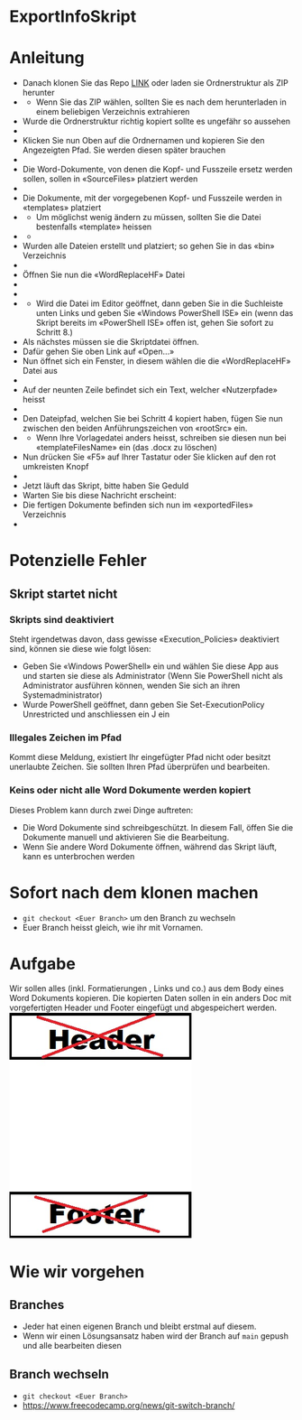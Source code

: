 # ExportInfoSkript

# Anleitung
- Danach klonen Sie das Repo [LINK](https://github.com/Egomann88/ExportInfoScript "LINK") oder laden sie Ordnerstruktur als ZIP herunter
- - Wenn Sie das ZIP wählen, sollten Sie es nach dem herunterladen in einem beliebigen Verzeichnis extrahieren
- Wurde die Ordnerstruktur richtig kopiert sollte es ungefähr so aussehen
- [](./assets/pic1.jpg)
- Klicken Sie nun Oben auf die Ordnernamen und kopieren Sie den Angezeigten Pfad. Sie werden diesen später brauchen
- [](./assets/pic2.jpg)
- Die Word-Dokumente, von denen die Kopf- und Fusszeile ersetz werden sollen, sollen in «SourceFiles» platziert werden
- [](./assets/pic3.jpg)
- Die Dokumente, mit der vorgegebenen Kopf- und Fusszeile werden in «templates» platziert
- - Um möglichst wenig ändern zu müssen, sollten Sie die Datei bestenfalls «template» heissen
- - [](./assets/pic4.jpg)
- Wurden alle Dateien erstellt und platziert; so gehen Sie in das «bin» Verzeichnis
- [](./assets/pic5.jpg)
- Öffnen Sie nun die «WordReplaceHF» Datei
- [](./assets/pic6.jpg)
- [](./assets/pic7.jpg)
- - Wird die Datei im Editor geöffnet, dann geben Sie in die Suchleiste unten Links und geben Sie «Windows PowerShell ISE» ein (wenn das Skript bereits im «PowerShell ISE» offen ist, gehen Sie sofort zu Schritt 8.)
- Als nächstes müssen sie die Skriptdatei öffnen.
- Dafür gehen Sie oben Link auf «Open…»
- Nun öffnet sich ein Fenster, in diesem wählen die die «WordReplaceHF» Datei aus
- [](./assets/pic8.jpg)
- Auf der neunten Zeile befindet sich ein Text, welcher «Nutzerpfade» heisst
- [](./assets/pic9.jpg)
-  Den Dateipfad, welchen Sie bei Schritt 4 kopiert haben, fügen Sie nun zwischen den beiden Anführungszeichen von «rootSrc» ein.
-  - Wenn Ihre Vorlagedatei anders heisst, schreiben sie diesen nun bei «templateFilesName» ein (das .docx zu löschen)
- Nun drücken Sie «F5» auf Ihrer Tastatur oder Sie klicken auf den rot umkreisten Knopf
- [](./assets/pic10.jpg)
- Jetzt läuft das Skript, bitte haben Sie Geduld
- Warten Sie bis diese Nachricht erscheint: [](./assets/pic11.jpg)
- Die fertigen Dokumente befinden sich nun im «exportedFiles» Verzeichnis
- [](./assets/pic12.jpg)
# Potenzielle Fehler
## Skript startet nicht
### Skripts sind deaktiviert
Steht irgendetwas davon, dass gewisse «Execution_Policies» deaktiviert sind, können sie diese wie folgt lösen:
- Geben Sie «Windows PowerShell» ein und wählen Sie diese App aus und starten sie diese als Administrator (Wenn Sie PowerShell nicht als Administrator ausführen können, wenden Sie sich an ihren Systemadministrator)
- Wurde PowerShell geöffnet, dann geben Sie Set-ExecutionPolicy Unrestricted und anschliessen ein J ein
[](./assets/pic13.jpg)

### Illegales Zeichen im Pfad
Kommt diese Meldung, existiert Ihr eingefügter Pfad nicht oder besitzt unerlaubte Zeichen.
Sie sollten Ihren Pfad überprüfen und bearbeiten.
[](./assets/pic14.jpg)


### Keins oder nicht alle Word Dokumente werden kopiert
Dieses Problem kann durch zwei Dinge auftreten:
- Die Word Dokumente sind schreibgeschützt. In diesem Fall, öffen Sie die Dokumente manuell und aktivieren Sie die Bearbeitung.
- Wenn Sie andere Word Dokumente öffnen, während das Skript läuft, kann es unterbrochen werden



# Sofort nach dem klonen machen
- `git checkout <Euer Branch>` um den Branch zu wechseln
- Euer Branch heisst gleich, wie ihr mit Vornamen.

# Aufgabe
Wir sollen alles (inkl. Formatierungen , Links und co.) aus dem Body eines Word Dokuments kopieren.
Die kopierten Daten sollen in ein anders Doc mit vorgefertigten Header und Footer eingefügt und abgespeichert werden.
![strukturSkizze](./assets/strukturSkizze.jpg)

# Wie wir vorgehen
## Branches
- Jeder hat einen eigenen Branch und bleibt erstmal auf diesem.
- Wenn wir einen Lösungsansatz haben wird der Branch auf `main` gepush und alle bearbeiten diesen

## Branch wechseln
- `git checkout <Euer Branch>`
- https://www.freecodecamp.org/news/git-switch-branch/
